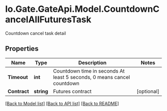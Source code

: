 
# Io.Gate.GateApi.Model.CountdownCancelAllFuturesTask

Countdown cancel task detail

## Properties

Name | Type | Description | Notes
------------ | ------------- | ------------- | -------------
**Timeout** | **int** | Countdown time in seconds At least 5 seconds, 0 means cancel countdown | 
**Contract** | **string** | Futures contract | [optional] 

[[Back to Model list]](../README.md#documentation-for-models)
[[Back to API list]](../README.md#documentation-for-api-endpoints)
[[Back to README]](../README.md)
